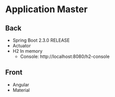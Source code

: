 # Application Master

## Back

* Spring Boot 2.3.0 RELEASE
* Actuator
* H2 In memory
    * Console: http://localhost:8080/h2-console 

## Front

* Angular
* Material
